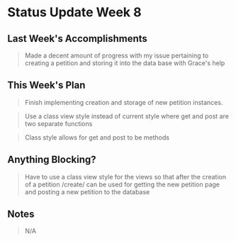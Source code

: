 # Status Update Week 8

## Last Week's Accomplishments

> Made a decent amount of progress with my issue pertaining to creating a petition and storing it into the data base with Grace's help

## This Week's Plan

> Finish implementing creation and storage of new petition instances.

> Use a class view style instead of current style where get and post are two separate functions

> Class style allows for get and post to be methods


## Anything Blocking?

> Have to use a class view style for the views so that after the creation of a petition /create/ can be used for getting the new petition page and posting a new petition to the database

## Notes

> N/A